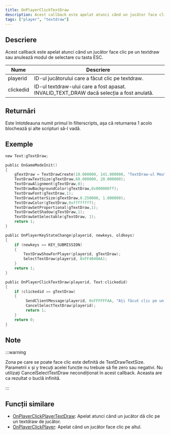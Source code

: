 ```yaml
---
title: OnPlayerClickTextDraw
description: Acest callback este apelat atunci când un jucător face clic pe un textdraw sau anulează modul de selectare cu tasta ESC.
tags: ["player", "textdraw"]
---
```


## Descriere

Acest callback este apelat atunci când un jucător face clic pe un textdraw sau anulează modul de selectare cu tasta ESC.

| Nume      | Descriere                                                                               |
| --------- | ----------------------------------------------------------------------------------------|
| playerid  | ID-ul jucătorului care a făcut clic pe textdraw.                                        |
| clickedid | ID-ul textdraw-ului care a fost apasat. INVALID_TEXT_DRAW dacă selecția a fost anulată. |

## Returnări

Este întotdeauna numit primul în filterscripts, așa că returnarea 1 acolo blochează și alte scripturi să-l vadă.

## Exemple

```c
new Text:gTextDraw;

public OnGameModeInit()
{
    gTextDraw = TextDrawCreate(10.000000, 141.000000, "TextDraw-ul Meu");
    TextDrawTextSize(gTextDraw,60.000000, 20.000000);
    TextDrawAlignment(gTextDraw,0);
    TextDrawBackgroundColor(gTextDraw,0x000000ff);
    TextDrawFont(gTextDraw,1);
    TextDrawLetterSize(gTextDraw,0.250000, 1.000000);
    TextDrawColor(gTextDraw,0xffffffff);
    TextDrawSetProportional(gTextDraw,1);
    TextDrawSetShadow(gTextDraw,1);
    TextDrawSetSelectable(gTextDraw, 1);
    return 1;
}

public OnPlayerKeyStateChange(playerid, newkeys, oldkeys)
{
    if (newkeys == KEY_SUBMISSION)
    {
        TextDrawShowForPlayer(playerid, gTextDraw);
        SelectTextDraw(playerid, 0xFF4040AA);
    }
    return 1;
}

public OnPlayerClickTextDraw(playerid, Text:clickedid)
{
    if (clickedid == gTextDraw)
    {
         SendClientMessage(playerid, 0xFFFFFFAA, "Ați făcut clic pe un textdraw.");
         CancelSelectTextDraw(playerid);
         return 1;
    }
    return 0;
}
```

## Note

:::warning

Zona pe care se poate face clic este definită de TextDrawTextSize. Parametrii x și y trecuți acelei funcție nu trebuie să fie zero sau negativi. Nu utilizați CancelSelectTextDraw necondiționat în acest callback. Aceasta are ca rezultat o buclă infinită.

:::

## Funcții similare

- [OnPlayerClickPlayerTextDraw](OnPlayerClickPlayerTextDraw): Apelat atunci când un jucător dă clic pe un textdraw de jucător.
- [OnPlayerClickPlayer](OnPlayerClickPlayer): Apelat când un jucător face clic pe altul.